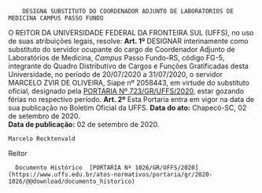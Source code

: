         DESIGNA SUBSTITUTO DO COORDENADOR ADJUNTO DE LABORATÓRIOS DE MEDICINA CAMPUS PASSO FUNDO  

 O REITOR DA UNIVERSIDADE FEDERAL DA FRONTEIRA SUL (UFFS), no uso de suas atribuições legais, resolve:   **Art. 1º**  DESIGNAR interinamente como substituto do servidor ocupante do cargo de Coordenador Adjunto de Laboratórios de Medicina, *Campus*  Passo Fundo-RS, código FG-5, integrante do Quadro Distributivo de Cargos e Funções Gratificadas desta Universidade, no período de 20/07/2020 a 31/07/2020, o servidor MARCELO ZVIR DE OLIVEIRA, Siape nº 2058443, em virtude do substituto oficial, designado pela [PORTARIA Nº 723/GR/UFFS/2020](https://www.uffs.edu.br/atos-normativos/portaria/gr/2020-0723), estar gozando férias no respectivo período.   **Art. 2º**  Esta Portaria entra em vigor na data de sua publicação no Boletim Oficial da UFFS.        **Data do ato:** Chapecó-SC, 02 de setembro de 2020.   
 **Data de publicação:**  02 de setembro de 2020. 

    Marcelo Recktenvald   
 Reitor 

      Documento Histórico  [PORTARIA Nº 1026/GR/UFFS/2020](https://www.uffs.edu.br/atos-normativos/portaria/gr/2020-1026/@@download/documento_historico)     
      